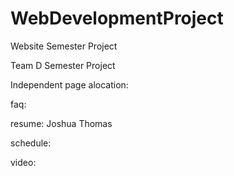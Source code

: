 # WebDevelopmentProject
 Website Semester Project

Team D Semester Project


Independent page alocation:

faq:

resume: Joshua Thomas

schedule:

video:
